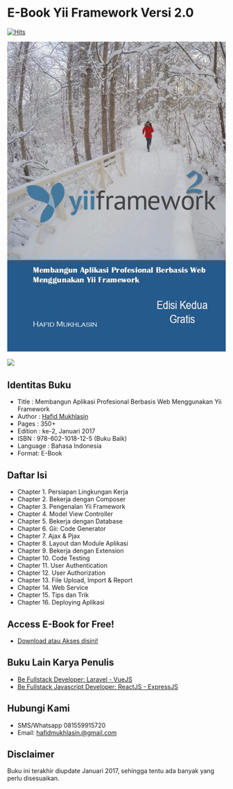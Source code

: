# E-Book Yii Framework Versi 2.0

[![Hits](https://hits.seeyoufarm.com/api/count/incr/badge.svg?url=https%3A%2F%2Fhscstudio.github.io%2Fyii2-book-id&count_bg=%2379C83D&title_bg=%23555555&icon=&icon_color=%23E7E7E7&title=hits&edge_flat=false)](https://hits.seeyoufarm.com)

![cover buku](https://github.com/hscstudio/yii2-book-id/blob/master/images/cover-depan.jpg?raw=true)

<a href="https://hits.seeyoufarm.com"><img src="https://hits.seeyoufarm.com/api/count/incr/badge.svg?url=https%3A%2F%2Fhscstudio.github.io%2Fyii2-book-id&count_bg=%2379C83D&title_bg=%23555555&icon=&icon_color=%23E7E7E7&title=hits&edge_flat=false"/></a>

## Identitas Buku

- Title : Membangun Aplikasi Profesional Berbasis Web Menggunakan Yii Framework
- Author : [Hafid Mukhlasin](http://hafidmukhlasin.com)
- Pages : 350+
- Edition : ke-2, Januari 2017
- ISBN : 978-602-1018-12-5 (Buku Baik)
- Language : Bahasa Indonesia
- Format: E-Book

## Daftar Isi

- Chapter 1. Persiapan Lingkungan Kerja
- Chapter 2. Bekerja dengan Composer
- Chapter 3. Pengenalan Yii Framework
- Chapter 4. Model View Controller
- Chapter 5. Bekerja dengan Database
- Chapter 6. Gii: Code Generator
- Chapter 7. Ajax & Pjax
- Chapter 8. Layout dan Module Aplikasi
- Chapter 9. Bekerja dengan Extension
- Chapter 10. Code Testing
- Chapter 11. User Authentication	
- Chapter 12. User Authorization
- Chapter 13. File Upload, Import & Report
- Chapter 14. Web Service
- Chapter 15. Tips dan Trik
- Chapter 16. Deploying Aplikasi

## Access E-Book for Free!

- [Download atau Akses disini!](http://bit.ly/ebook-yii-2-indonesia)

## Buku Lain Karya Penulis

- [Be Fullstack Developer: Laravel - VueJS](https://buku-laravel-vue.com)
- [Be Fullstack Javascript Developer: ReactJS - ExpressJS](https://bukureact.id)

## Hubungi Kami

- SMS/Whatsapp 081559915720
- Email: hafidmukhlasin.@gmail.com

## Disclaimer

Buku ini terakhir diupdate Januari 2017, sehingga tentu ada banyak yang perlu disesuaikan.
